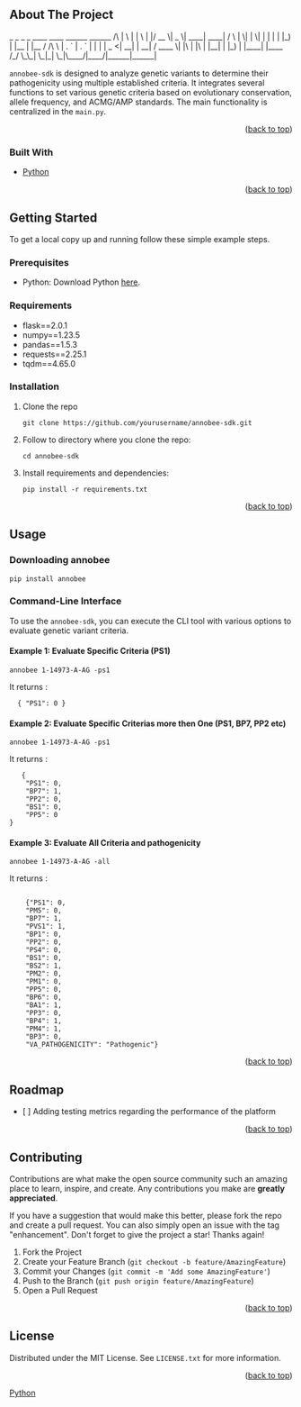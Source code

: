 <!-- Improved compatibility of back to top link: See: https://github.com/othneildrew/Best-README-Template/pull/73 -->
<a name="readme-top"></a>
<!--
*** Thanks for checking out the Best-README-Template. If you have a suggestion
*** that would make this better, please fork the repo and create a pull request
*** or simply open an issue with the tag "enhancement".
*** Don't forget to give the project a star!
*** Thanks again! Now go create something AMAZING! :D
-->



<!-- PROJECT SHIELDS -->
<!--
*** I'm using markdown "reference style" links for readability.
*** Reference links are enclosed in brackets [ ] instead of parentheses ( ).
*** See the bottom of this document for the declaration of the reference variables
*** for contributors-url, forks-url, etc. This is an optional, concise syntax you may use.
*** https://www.markdownguide.org/basic-syntax/#reference-style-links
-->


<!-- ABOUT THE PROJECT -->
<h2>About The Project</h2>
<p>
           _   _ _   _  ____  ____  ______ ______ 
     /\   | \ | | \ | |/ __ \|  _ \|  ____|  ____|
    /  \  |  \| |  \| | |  | | |_) | |__  | |__   
   / /\ \ | . ` | . ` | |  | |  _ <|  __| |  __|  
  / ____ \| |\  | |\  | |__| | |_) | |____| |____ 
 /_/    \_\_| \_|_| \_|\____/|____/|______|______|
                                                  
</p>                                                  

<p>
    <code>annobee-sdk</code> is designed to analyze genetic variants to determine their pathogenicity using multiple established criteria. It integrates several functions to set various genetic criteria based on evolutionary conservation, allele frequency, and ACMG/AMP standards. The main functionality is centralized in the <code>main.py</code>.
</p>

<p align="right">(<a href="#readme-top">back to top</a>)</p>

<h3>Built With</h3>

<ul>
    <li><a href="https://www.python.org/">Python</a></li>
</ul>

<p align="right">(<a href="#readme-top">back to top</a>)</p>


<!-- GETTING STARTED -->
<h2>Getting Started</h2>

<p>To get a local copy up and running follow these simple example steps.</p>

<h3>Prerequisites</h3>

<ul>
    <li>Python: Download Python <a href="https://www.python.org/downloads/">here</a>.</li>
</ul>

<h3>Requirements</h3>

<ul>
    <li>flask==2.0.1</li>
    <li>numpy==1.23.5</li>
    <li>pandas==1.5.3</li>
    <li>requests==2.25.1</li>
    <li>tqdm==4.65.0</li>
</ul>

<h3>Installation</h3>

<ol>
    <li>Clone the repo
        <pre><code>git clone https://github.com/yourusername/annobee-sdk.git</code></pre>
    </li>
    <li>Follow to directory where you clone the repo:
        <pre><code>cd annobee-sdk</code></pre>
    </li>
    <li>Install requirements and dependencies:
        <pre><code>pip install -r requirements.txt</code></pre>
    </li>
</ol>

<p align="right">(<a href="#readme-top">back to top</a>)</p>



<!-- USAGE EXAMPLES -->
<h2>Usage</h2>

<h3> Downloading annobee</h3>
<pre><code>pip install annobee</code></pre>

<h3>Command-Line Interface</h3>

<p>To use the <code>annobee-sdk</code>, you can execute the CLI tool with various options to evaluate genetic variant criteria.</p>

<h4> </4>

<h4>Example 1: Evaluate Specific Criteria (PS1)</h4>
<pre><code>annobee 1-14973-A-AG -ps1</code></pre>
<p> It returns : </p>
<pre><code>  { "PS1": 0 }</code></pre>

<h4>Example 2: Evaluate Specific Criterias more then One (PS1, BP7, PP2 etc)</h4>
<pre><code>annobee 1-14973-A-AG -ps1</code></pre>
<p> It returns : </p>
<pre><code>   {
    "PS1": 0,
    "BP7": 1,
    "PP2": 0,
    "BS1": 0,
    "PP5": 0
} </code></pre>

<h4>Example 3: Evaluate All Criteria and pathogenicity</h4>
<pre><code>annobee 1-14973-A-AG -all</code></pre>
<p> It returns : </p>
<pre><code>
    {"PS1": 0,
    "PM5": 0,
    "BP7": 1,
    "PVS1": 1,
    "BP1": 0,
    "PP2": 0,
    "PS4": 0,
    "BS1": 0,
    "BS2": 1,
    "PM2": 0,
    "PM1": 0,
    "PP5": 0,
    "BP6": 0,
    "BA1": 1,
    "PP3": 0,
    "BP4": 1,
    "PM4": 1,
    "BP3": 0,
    "VA_PATHOGENICITY": "Pathogenic"}
</code></pre>

<p align="right">(<a href="#readme-top">back to top</a>)</p>



<!-- ROADMAP -->
<h2>Roadmap</h2>

<ul>
    <li>[ ] Adding testing metrics regarding the performance of the platform</li>
</ul>

<p align="right">(<a href="#readme-top">back to top</a>)</p>



<!-- CONTRIBUTING -->
<h2>Contributing</h2>

<p>Contributions are what make the open source community such an amazing place to learn, inspire, and create. Any contributions you make are <strong>greatly appreciated</strong>.</p>

<p>If you have a suggestion that would make this better, please fork the repo and create a pull request. You can also simply open an issue with the tag "enhancement". Don't forget to give the project a star! Thanks again!</p>

<ol>
    <li>Fork the Project</li>
    <li>Create your Feature Branch (<code>git checkout -b feature/AmazingFeature</code>)</li>
    <li>Commit your Changes (<code>git commit -m 'Add some AmazingFeature'</code>)</li>
    <li>Push to the Branch (<code>git push origin feature/AmazingFeature</code>)</li>
    <li>Open a Pull Request</li>
</ol>

<p align="right">(<a href="#readme-top">back to top</a>)</p>



<!-- LICENSE -->
<h2>License</h2>

<p>Distributed under the MIT License. See <code>LICENSE.txt</code> for more information.</p>

<p align="right">(<a href="#readme-top">back to top</a>)</p>



<!-- MARKDOWN LINKS & IMAGES -->
<!-- https://www.markdownguide.org/basic-syntax/#reference-style-links -->
<a href="https://www.python.org/">Python</a>
